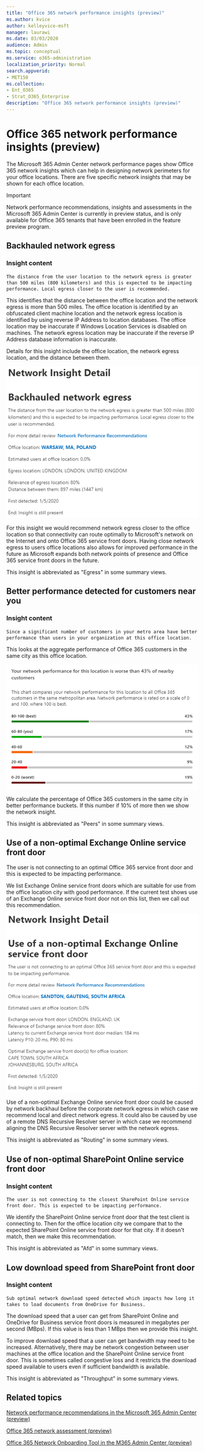 ```yaml
---
title: "Office 365 network performance insights (preview)"
ms.author: kvice
author: kelleyvice-msft
manager: laurawi
ms.date: 03/03/2020
audience: Admin
ms.topic: conceptual
ms.service: o365-administration
localization_priority: Normal
search.appverid:
- MET150
ms.collection:
- Ent_O365
- Strat_O365_Enterprise
description: "Office 365 network performance insights (preview)"
---
```


# Office 365 network performance insights (preview)

The Microsoft 365 Admin Center network performance pages show Office 365 network insights which can help in designing network perimeters for your office locations. There are five specific network insights that may be shown for each office location.

>[!IMPORTANT]
>Network performance recommendations, insights and assessments in the Microsoft 365 Admin Center is currently in preview status, and is only available for Office 365 tenants that have been enrolled in the feature preview program.

## Backhauled network egress

### Insight content

``` text
The distance from the user location to the network egress is greater than 500 miles (800 kilometers) and this is expected to be impacting performance. Local egress closer to the user is recommended.
```

This identifies that the distance between the office location and the network egress is more than 500 miles. The office location is identified by an obfuscated client machine location and the network egress location is identified by using reverse IP Address to location databases. The office location may be inaccurate if Windows Location Services is disabled on machines. The network egress location may be inaccurate if the reverse IP Address database information is inaccurate.

Details for this insight include the office location, the network egress location, and the distance between them.

![Backhauled network egress](Media/m365-mac-perf/m365-mac-perf-insights-detail-backhauled.png)

For this insight we would recommend network egress closer to the office location so that connectivity can route optimally to Microsoft's network on the Internet and onto Office 365 service front doors. Having close network egress to users office locations also allows for improved performance in the future as Microsoft expands both network points of presence and Office 365 service front doors in the future.

This insight is abbreviated as "Egress" in some summary views.

## Better performance detected for customers near you

### Insight content

``` text
Since a significant number of customers in your metro area have better performance than users in your organization at this office location.
```

This looks at the aggregate performance of Office 365 customers in the same city as this office location.

![Relative network performance](Media/m365-mac-perf/m365-mac-perf-relative-perf.png)

We calculate the percentage of Office 365 customers in the same city in better performance buckets. If this number if 10% of more then we show the network insight.

This insight is abbreviated as "Peers" in some summary views.

## Use of a non-optimal Exchange Online service front door

The user is not connecting to an optimal Office 365 service front door and this is expected to be impacting performance.

We list Exchange Online service front doors which are suitable for use from the office location city with good performance. If the current test shows use of an Exchange Online service front door not on this list, then we call out this recommendation.

![Non-optimal front door](Media/m365-mac-perf/m365-mac-perf-insights-detail-front-door-exo.png)

Use of a non-optimal Exchange Online service front door could be caused by network backhaul before the corporate network egress in which case we recommend local and direct network egress. It could also be caused by use of a remote DNS Recursive Resolver server in which case we recommend aligning the DNS Recursive Resolver server with the network egress.

This insight is abbreviated as "Routing" in some summary views.

## Use of non-optimal SharePoint Online service front door

### Insight content

``` text
The user is not connecting to the closest SharePoint Online service front door. This is expected to be impacting performance.
```

We identify the SharePoint Online service front door that the test client is connecting to. Then for the office location city we compare that to the expected SharePoint Online service front door for that city. If it doesn't match, then we make this recommendation.

This insight is abbreviated as "Afd" in some summary views.

## Low download speed from SharePoint front door

### Insight content

``` text
Sub optimal network download speed detected which impacts how long it takes to load documents from OneDrive for Business.
```

The download speed that a user can get from SharePoint Online and OneDrive for Business service front doors is measured in megabytes per second (MBps). If this value is less than 1 MBps then we provide this insight.

To improve download speed that a user can get bandwidth may need to be increased. Alternatively, there may be network congestion between user machines at the office location and the SharePoint Online service front door. This is sometimes called congestive loss and it restricts the download speed available to users even if sufficient bandwidth is available.

This insight is abbreviated as "Throughput" in some summary views.

## Related topics

[Network performance recommendations in the Microsoft 365 Admin Center (preview)](office-365-network-mac-perf-overview.md)

[Office 365 network assessment (preview)](office-365-network-mac-perf-score.md)

[Office 365 Network Onboarding Tool in the M365 Admin Center (preview)](office-365-network-mac-perf-onboarding-tool.md)

